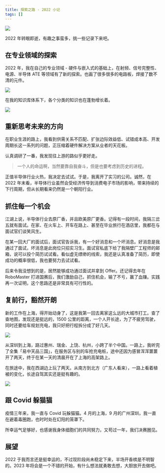 ```yaml
---
title: 探索之路 - 2022 小记
tags: []
---
```


![](https://wiki-media-1253965369.cos.ap-guangzhou.myqcloud.com/img/20221229234748.jpg)

2022 年转眼即逝，有趣之事蛮多，挑一些记录下来吧。

## 在专业领域的探索

2022 年，我在自己的专业领域 - 硬件与嵌入式的基础上，在射频、信号完整性、电源、半导体 ATE 等领域有了新的探索。也画了很多很多的电路板，焊接了数不清的元件。

![](https://wiki-media-1253965369.cos.ap-guangzhou.myqcloud.com/img/202212311312231.png)

在我的知识库体系下，各个分类的知识也在蓬勃增长着。

![](https://wiki-media-1253965369.cos.ap-guangzhou.myqcloud.com/img/202212311240781.png)

## 重新思考未来的方向

在职业生涯的路上，我看到供需关系不匹配、扩张边际效益低、试错成本高、开发周期长这一系列的问题，正压缩着硬件解决方案从业者的天花板。

认真调研了一番，我发现往上游的路似乎更好走。

> 一个人的命运啊，当然要靠自我奋斗，但是也要考虑到历史的进程。

正值半导体行业火热，我决定去试试。于是，我离开了实习的公司。诚然，在 2022 年末看，半导体行业虽然会受经济传导到消费电子市场的影响，带来持续的下行周期，但从长期看来仍然是一个朝阳行业。

## 抓住每一个机会

江湖上说，半导体行业去原厂香，并且欧美原厂更香。记得有一段时间，我隔三岔五就有面试。在家、在火车上、开车在路上、甚至在毕业旅行在酒店里，我都在与面试官们谈笑风生。

在某一回大厂的面试后，面试官告诉我，有一个好消息和一个坏消息。好消息是我通过了面试，坏消息是此岗位只招实习生。面试官私底下给了我隔壁厂工程师的邮箱，说可以投个简历试试看。看似虚无缥缈的线索，我还是认真准备了简历，即使成功的概率很低，我也要努力去试试看。

后来令我没想到的是，居然能够成功通过面试并拿到 Offer。还记得去年在 RoboMaster 打进国赛后，我们激励自己，抓住机会，输了不亏，赢了血赚。实践再一次证明，这个思路还是非常具有可行性的。

## 复前行，豁然开朗

新的工作在上海，得开始动身了，这是我第一回去离家这么远的大城市打工。查了查地图，发现还是挺远的，1500 公里的距离，一个人开长途，为了不疲劳驾驶，同时还要给车规划充电，我只好把行程拆分成了好几天。

![](https://wiki-media-1253965369.cos.ap-guangzhou.myqcloud.com/img/20221229225212.png)

从深圳到上海，路过惠州、瑞金、上饶、杭州，小跨了半个中国。一路上，我听完了全集「易中天品三国」，在服务区与别的车抢充电桩，途中还因为感冒浑浑噩噩开了两天，终于在某一天的清晨开在了上海的高架路上。

在旅途中，我在西湖边上玩了两天。从南方到北方（广东人看来），一路上看着植被的变化，长途自驾其实还是挺有趣的。

![](https://wiki-media-1253965369.cos.ap-guangzhou.myqcloud.com/img/20221230000204.JPG)

## 跟 Covid 躲猫猫

疫情三年来，我一直与 Covid 玩躲猫猫。4 月的上海，9 月的广州深圳，我一直在避着毒圈跑，也时时处在幻阳的笼罩下。

所幸运气足够好，也感谢我身体细胞们的共同努力，又苟过一年，我们决赛圈见。

## 展望

2022 于我而言还是挺幸运的，不过现阶段尚未稳定下来，半场开香槟是不明智的。2023 年将会是一个不错的开始，有什么想法就勇敢去想，大胆放开去做吧。
